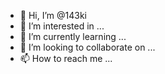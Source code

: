 - 👋 Hi, I’m @143ki
- 👀 I’m interested in ...
- 🌱 I’m currently learning ...
- 💞️ I’m looking to collaborate on ...
- 📫 How to reach me ...

<!---
143ki/143ki is a ✨ special ✨ repository because its `README.md` (this file) appears on your GitHub profile.
You can click the Preview link to take a look at your changes.
--->
